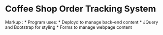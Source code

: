 # Coffee Shop Order Tracking System

 Markup : * Program uses:
              * Deployd to manage back-end content
              * JQuery and Bootstrap for styling
              * Forms to manage webpage content
